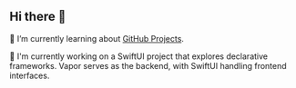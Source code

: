 ## Hi there 👋

:seedling: I’m currently learning about [GitHub Projects](https://docs.github.com/en/issues/planning-and-tracking-with-projects).

:wrench: I'm currently working on a SwiftUI project that explores declarative frameworks. Vapor serves as the backend, with SwiftUI handling frontend interfaces.

